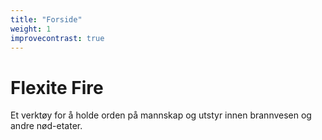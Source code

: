```yaml
---
title: "Forside"
weight: 1
improvecontrast: true
---
```


# Flexite Fire

Et verktøy for å holde orden på mannskap og utstyr innen brannvesen og andre nød-etater.
